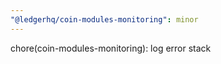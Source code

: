 ```yaml
---
"@ledgerhq/coin-modules-monitoring": minor
---
```


chore(coin-modules-monitoring): log error stack

